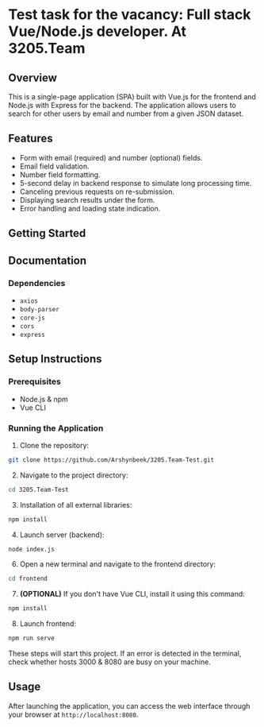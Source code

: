 # Test task for the vacancy: Full stack Vue/Node.js developer. At 3205.Team

## Overview
This is a single-page application (SPA) built with Vue.js for the frontend and Node.js with Express for the backend. The application allows users to search for other users by email and number from a given JSON dataset.

## Features
- Form with email (required) and number (optional) fields.
- Email field validation.
- Number field formatting.
- 5-second delay in backend response to simulate long processing time.
- Canceling previous requests on re-submission.
- Displaying search results under the form.
- Error handling and loading state indication.

## Getting Started

## Documentation

### Dependencies
  - `axios`
  - `body-parser`
  - `core-js`
  - `cors`
  - `express`
  
## Setup Instructions

### Prerequisites
- Node.js & npm
- Vue CLI

### Running the Application
1. Clone the repository: 
  ```bash
  git clone https://github.com/Arshynbeek/3205.Team-Test.git
  ```

2. Navigate to the project directory: 
  ```bash
  cd 3205.Team-Test
  ```

3. Installation of all external libraries: 
  ```bash
  npm install
  ```

4. Launch server (backend): 
  ```bash
  node index.js
  ```

6. Open a new terminal and navigate to the frontend directory: 
  ```bash 
  cd frontend
  ```

7. **(OPTIONAL)** If you don't have Vue CLI, install it using this command:
  ```bash
  npm install
  ```
8. Launch frontend:
  ```bash
  npm run serve
  ```

These steps will start this project.
If an error is detected in the terminal, check whether hosts 3000 & 8080 are busy on your machine.

## Usage
After launching the application, you can access the web interface through your browser at `http://localhost:8080`.